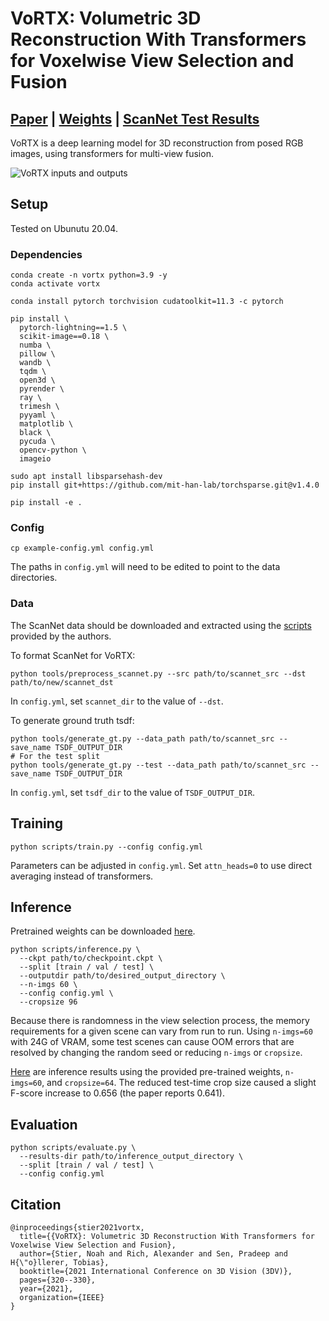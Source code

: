 # VoRTX: Volumetric 3D Reconstruction With Transformers for Voxelwise View Selection and Fusion

## [Paper](https://arxiv.org/abs/2112.00236) | [Weights](https://drive.google.com/file/d/1I4qJplvs95b3mOnaEfCvF1vhnyEqJ0f9/view) | [ScanNet Test Results](https://drive.google.com/drive/folders/1s-i_6WiwJ9lsM48vxaTbzXsRLJfJXlrc?usp=sharing)

VoRTX is a deep learning model for 3D reconstruction from posed RGB images, using transformers for multi-view fusion.

![VoRTX inputs and outputs](assets/vortx.png)

## Setup

Tested on Ubunutu 20.04.

### Dependencies

```
conda create -n vortx python=3.9 -y
conda activate vortx

conda install pytorch torchvision cudatoolkit=11.3 -c pytorch

pip install \
  pytorch-lightning==1.5 \
  scikit-image==0.18 \
  numba \
  pillow \
  wandb \
  tqdm \
  open3d \
  pyrender \
  ray \
  trimesh \
  pyyaml \
  matplotlib \
  black \
  pycuda \
  opencv-python \
  imageio

sudo apt install libsparsehash-dev
pip install git+https://github.com/mit-han-lab/torchsparse.git@v1.4.0 

pip install -e .
```

### Config

```
cp example-config.yml config.yml
```
The paths in `config.yml` will need to be edited to point to the data directories.

### Data

The ScanNet data should be downloaded and extracted using the [scripts](https://github.com/ScanNet/ScanNet/tree/master/SensReader/python) provided by the authors.


To format ScanNet for VoRTX:
```
python tools/preprocess_scannet.py --src path/to/scannet_src --dst path/to/new/scannet_dst
```
In `config.yml`, set `scannet_dir` to the value of `--dst`.

To generate ground truth tsdf:
```
python tools/generate_gt.py --data_path path/to/scannet_src --save_name TSDF_OUTPUT_DIR
# For the test split
python tools/generate_gt.py --test --data_path path/to/scannet_src --save_name TSDF_OUTPUT_DIR
```
In `config.yml`, set `tsdf_dir` to the value of `TSDF_OUTPUT_DIR`.

## Training

```
python scripts/train.py --config config.yml
```
Parameters can be adjusted in `config.yml`.
Set `attn_heads=0` to use direct averaging instead of transformers.

## Inference

Pretrained weights can be downloaded [here](https://drive.google.com/file/d/1I4qJplvs95b3mOnaEfCvF1vhnyEqJ0f9/view).

```
python scripts/inference.py \
  --ckpt path/to/checkpoint.ckpt \
  --split [train / val / test] \
  --outputdir path/to/desired_output_directory \
  --n-imgs 60 \
  --config config.yml \
  --cropsize 96
```
Because there is randomness in the view selection process, the memory requirements for a given
scene can vary from run to run.
Using `n-imgs=60` with 24G of VRAM, some test scenes can cause OOM errors that are resolved by
changing the random seed or reducing `n-imgs` or `cropsize`.

[Here](https://drive.google.com/drive/folders/1s-i_6WiwJ9lsM48vxaTbzXsRLJfJXlrc?usp=sharing) are inference results using the provided pre-trained weights, `n-imgs=60`, and `cropsize=64`. The reduced test-time crop size caused a slight F-score increase to 0.656 (the paper reports 0.641).

## Evaluation

```
python scripts/evaluate.py \
  --results-dir path/to/inference_output_directory \
  --split [train / val / test] \
  --config config.yml
```

## Citation

```
@inproceedings{stier2021vortx,
  title={{VoRTX}: Volumetric 3D Reconstruction With Transformers for Voxelwise View Selection and Fusion},
  author={Stier, Noah and Rich, Alexander and Sen, Pradeep and H{\"o}llerer, Tobias},
  booktitle={2021 International Conference on 3D Vision (3DV)},
  pages={320--330},
  year={2021},
  organization={IEEE}
}
```
